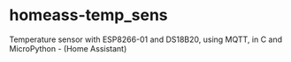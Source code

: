 # homeass-temp_sens
Temperature sensor with ESP8266-01 and DS18B20, using MQTT, in C and MicroPython - (Home Assistant)
